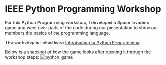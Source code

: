 # IEEE Python Programming Workshop

For this Python Programming workshop, I developed a Space Invaders game and went over parts of the code during our presentation to show our members the basics of the programming language.

The workshop is linked here: [Introduction to Python Programming](https://docs.google.com/presentation/d/10v2CBAVuZreqAoHLPcvSPy7J5Rfgn8A89tYdObnG7EA/edit#slide=id.p)

Below is a snapshot of how the game looks after opening it through the workshop steps: 
![python_game]()
